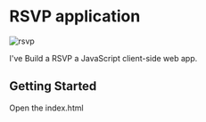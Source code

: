 # RSVP application

![rsvp](https://user-images.githubusercontent.com/25851867/53761987-dfa93100-3e94-11e9-816f-f1434a3c897c.gif)


I've Build a RSVP a JavaScript client-side web app.

## Getting Started

Open the index.html
